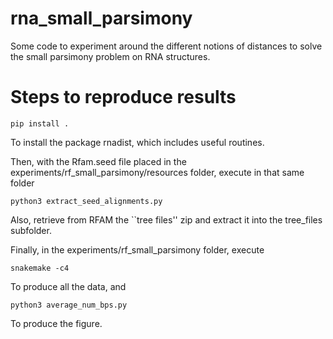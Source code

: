 # rna_small_parsimony
Some code to experiment around the different notions of distances to solve the small parsimony problem on RNA structures.

# Steps to reproduce results

```
pip install .
```

To install the package rnadist, which includes useful routines.

Then, with the Rfam.seed file placed in the experiments/rf_small_parsimony/resources folder, execute in that same folder 

```
python3 extract_seed_alignments.py
```

Also, retrieve from RFAM the ``tree files'' zip and extract it into the tree_files subfolder.

Finally, in the experiments/rf_small_parsimony folder, execute

```
snakemake -c4
```

To produce all the data, and

```
python3 average_num_bps.py
```

To produce the figure.
